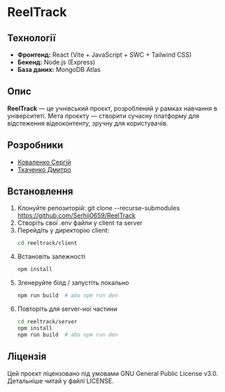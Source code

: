 # ReelTrack

## Технології

- **Фронтенд:** React (Vite + JavaScript + SWC + Tailwind CSS)
- **Бекенд:** Node.js (Express)
- **База даних:** MongoDB Atlas

## Опис

**ReelTrack** — це учнівський проєкт, розроблений у рамках навчання в університеті.
Мета проєкту — створити сучасну платформу для відстеження відеоконтенту, зручну для користувачів.

## Розробники

- [Коваленко Сергій](https://github.com/Serhii0659)
- [Ткаченко Дмитро](https://github.com/uddorn)

## Встановлення

1. Клонуйте репозиторій:
    git clone --recurse-submodules https://github.com/Serhii0659/ReelTrack
2. Створіть свої .env файли у client та server
3. Перейдіть у директорію client:
    ```bash
    cd reeltrack/client
    ```
4. Встановіть залежності
    ```bash
    npm install
    ```
5. Згенеруйте білд / запустіть локально
    ```bash
    npm run build  # або npm run den
    ```
6. Повторіть для server-ної частини
    ```bash
    cd reeltrack/server
    npm install
    npm run build  # або npm run den
    ```

## Ліцензія
Цей проєкт ліцензовано під умовами GNU General Public License v3.0.
Детальніше читай у файлі LICENSE.
